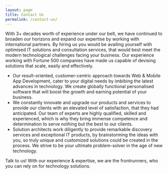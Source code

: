 ```yaml
---
layout: page
title: Contact Us
permalink: /contact-us/
---
```


With 3+ decades worth of experience under our belt, we have continued to broaden our horizons and expand our expertise by working with international partners. By hiring us you would be availing yourself with optimised IT solutions and consultation services, that would best meet the modern technological challenges facing your business. Our experience working with Fortune 500 companies have made us capable of devising solutions that scale, easily and effectively.

- Our result-oriented, customer-centric approach towards Web & Mobile App Development, cater to your digital needs by imbibing the latest advances in technology. We create globally functional personalised software that will boost the growth and earning potential of your business. 
- We constantly innovate and upgrade our products and services to provide our clients with an elevated level of satisfaction, that they had anticipated. Our team of experts are highly qualified, skilled and experienced, which is why they bring immense competence and determination to serve nothing but the best to our clients.
- Solution architects work diligently to provide remarkable discovery services and exceptional IT products, by brainstorming the ideas with you, so truly unique and customized solutions could be created in the process. We strive to be your ultimate problem-solver in the age of new technology.


Talk to us!
With our experience & expertise, we are the frontrunners, who you can rely on for technology solutions.
